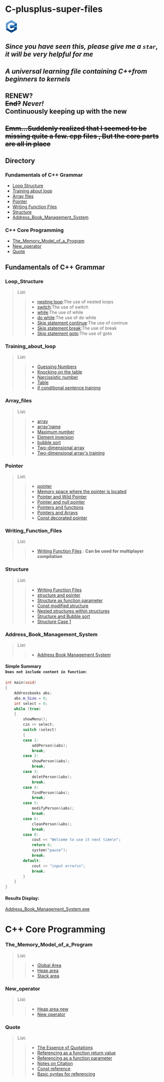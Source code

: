 # C-plusplus-super-files

<p align="left"> <a href="https://www.w3schools.com/cpp/" target="_blank" rel="noreferrer"> <img src="https://raw.githubusercontent.com/devicons/devicon/master/icons/cplusplus/cplusplus-original.svg" alt="cplusplus" width="40" height="40"/> </a> </p>

## ***Since you have seen this, please give me a `star`, it will be very helpful for me***

## ***A universal learning file containing C++from beginners to kernels***
## RENEW?<br/>**~~End?~~** ***Never!***<br/>Continuously keeping up with the new<br/>
## ~~Emm...Suddenly realized that I seemed to be missing quite a few. cpp files , But the core parts are all in place~~<br/>
## Directory
### Fundamentals of C++ Grammar
* [Loop Structure](#Loop_Structure)
* [Training about loop](#Training_about_loop)
* [Array files](#Array_files)
* [Pointer](#Pointer)
* [Writing Function Files](#Writing_Function_Files)
* [Structure](#Structure)
* [Address_Book_Management_System](#Address_Book_Management_System)
### C++ Core Programming
* [The_Memory_Model_of_a_Program](#The_Memory_Model_of_a_Program)
* [New_operator](#New_operator)
* [Quote](#Quote)

## Fundamentals of C++ Grammar
### Loop_Structure
> List:
>> + [nesting loop](https://github.com/super-yjt/My--C-plusplus-super-files/blob/main/Loop%20Structure/nesting%20loop.cpp):The use of nested loops
>> + [switch](https://github.com/super-yjt/My--C-plusplus-super-files/blob/main/Loop%20Structure/switch.cpp):The use of switch
>> + [while](https://github.com/super-yjt/My--C-plusplus-super-files/blob/main/Loop%20Structure/while.cpp):The use of while
>> + [do while](https://github.com/super-yjt/My--C-plusplus-super-files/blob/main/Loop%20Structure/Do%20while.cpp):The use of do while
>> + [Skip statement continue](https://github.com/super-yjt/My--C-plusplus-super-files/blob/main/Loop%20Structure/Skip%20statement%20continue.cpp):The use of coninue
>> + [Skip statement break](https://github.com/super-yjt/My--C-plusplus-super-files/blob/main/Loop%20Structure/Skip%20statement%20break.cpp):The use of break
>> + [Skip statement goto](https://github.com/super-yjt/My--C-plusplus-super-files/blob/main/Loop%20Structure/Skip%20statement%20goto.cpp):The use of goto

### Training_about_loop
> List:
>> + [Guessing Numbers](https://github.com/super-yjt/My--C-plusplus-super-files/blob/main/training/Guessing%20Numbers.cpp)
>> + [Knocking on the table](https://github.com/super-yjt/My--C-plusplus-super-files/blob/main/training/Knocking%20on%20the%20table.cpp)
>> + [Narcissistic number](https://github.com/super-yjt/My--C-plusplus-super-files/blob/main/training/Narcissistic%20number.cpp)
>> + [Table](https://github.com/super-yjt/My--C-plusplus-super-files/blob/main/training/Table.cpp)
>> + [if conditional sentence training](https://github.com/super-yjt/My--C-plusplus-super-files/blob/main/training/if%20conditional%20sentence%20training.cpp)

### Array_files
> List:
>> + [array](https://github.com/super-yjt/My--C-plusplus-super-files/blob/main/array%20files/array.cpp)
>> + [array'name](https://github.com/super-yjt/My--C-plusplus-super-files/blob/main/array%20files/array'name.cpp)
>> + [Maximum number](https://github.com/super-yjt/My--C-plusplus-super-files/blob/main/array%20files/Maximum%20number.cpp)
>> + [Element inversion](https://github.com/super-yjt/My--C-plusplus-super-files/blob/main/array%20files/Element%20inversion.cpp)
>> + [bubble sort](https://github.com/super-yjt/My--C-plusplus-super-files/blob/main/array%20files/bubble%20sort.cpp)
>> + [Two-dimensional array](https://github.com/super-yjt/My--C-plusplus-super-files/blob/main/array%20files/Two-dimensional%20array.cpp)
>> + [Two-dimensional array's training](https://github.com/super-yjt/My--C-plusplus-super-files/blob/main/array%20files/Two-dimensional%20array's%20training.cpp)

### Pointer
> List:
>> + [pointer](https://github.com/super-yjt/My--C-plusplus-super-files/blob/main/pointer/pointer.cpp)
>> + [Memory space where the pointer is located](https://github.com/super-yjt/My--C-plusplus-super-files/blob/main/pointer/Memory%20space%20where%20the%20pointer%20is%20located.cpp)
>> + [Pointer and Wild Pointer](https://github.com/super-yjt/My--C-plusplus-super-files/blob/main/pointer/Pointer%20and%20Wild%20Pointer.cpp)
>> + [Pointer and null pointer](https://github.com/super-yjt/My--C-plusplus-super-files/blob/main/pointer/Pointer%20and%20null%20pointer.cpp)
>> + [Pointers and functions](https://github.com/super-yjt/My--C-plusplus-super-files/blob/main/pointer/Pointers%20and%20functions.cpp)
>> + [Pointers and Arrays](https://github.com/super-yjt/My--C-plusplus-super-files/blob/main/pointer/Pointers%20and%20Arrays.cpp)
>> + [Const decorated pointer](https://github.com/super-yjt/My--C-plusplus-super-files/blob/main/pointer/Const%20decorated%20pointer.cpp)

### Writing_Function_Files
> List:
>> + [Writing Function Files](https://github.com/super-yjt/My--C-plusplus-super-files/tree/main/Writing%20Function%20Files) : **Can be used for multiplayer compilation**

### Structure
> List:
>>  + [Writing Function Files](https://github.com/super-yjt/My--C-plusplus-super-files/blob/main/structure/structure.cpp)
>>  + [structure and pointer](https://github.com/super-yjt/My--C-plusplus-super-files/blob/main/structure/structure%20and%20pointer.cpp)
>>  + [Structure as function parameter](https://github.com/super-yjt/My--C-plusplus-super-files/blob/main/structure/Structure%20as%20function%20parameter.cpp)
>>  + [Const modified structure](https://github.com/super-yjt/My--C-plusplus-super-files/blob/main/structure/Const%20modified%20structure.cpp)
>>  + [Nested structures within structures](https://github.com/super-yjt/My--C-plusplus-super-files/blob/main/structure/Nested%20structures%20within%20structures.cpp)
>>  + [Structure and Bubble sort](https://github.com/super-yjt/My--C-plusplus-super-files/blob/main/structure/Structure%20and%20Bubble%20sort.cpp)
>>  + [Structure Case 1](https://github.com/super-yjt/My--C-plusplus-super-files/blob/main/structure/Structure%20Case%201.cpp)

### Address_Book_Management_System
> List:
>> + [Address Book Management System](https://github.com/super-yjt/My--C-plusplus-super-files/blob/main/Address%20Book%20Management%20System/Address%20Book%20Management%20System.cpp)

#### Simple Summary<br/>`Does not include content in function`:
``` c++
int main(void)
{
    Addressbooks abs;
    abs.m_Size = 0;
    int select = 0;
    while (true)
    {
        showMenu();
        cin >> select;
        switch (select)
        {
        case 1:
            addPerson(&abs);
            break;
        case 2:
            showPerson(&abs);
            break;
        case 3:
            deletPerson(&abs);
            break;
        case 4:
            findPerson(&abs);
            break;
        case 5:
            modifyPerson(&abs);
            break;
        case 6:
            cleanPerson(&abs);
            break;
        case 0:
            cout << "Welcome to use it next time\n";
            return 0;
            system("pause");
            break;
        default:
            cout << "input error\n";
            break;
        }
    }
}
```

#### Results Display:
[Address_Book_Management_System.exe](https://github.com/super-yjt/My--C-plusplus-super-files/blob/main/Address%20Book%20Management%20System/Address%20Book%20Management%20System%20For%20Windows.exe)

# C++ Core Programming

### The_Memory_Model_of_a_Program
> List:
>> + [Global Area](https://github.com/super-yjt/My--C-plusplus-super-files/blob/main/The%20Memory%20Model%20of%20a%20Program/Global%20Area.cpp)
>> + [Heap area](https://github.com/super-yjt/My--C-plusplus-super-files/blob/main/The%20Memory%20Model%20of%20a%20Program/Heap%20area.cpp)
>> + [Stack area](https://github.com/super-yjt/My--C-plusplus-super-files/blob/main/The%20Memory%20Model%20of%20a%20Program/Stack%20area.cpp)

### New_operator
> List:
>> + [Heap area new](https://github.com/super-yjt/My--C-plusplus-super-files/blob/main/New%20operator/Heap%20area%20new.cpp)
>> + [New operator](https://github.com/super-yjt/My--C-plusplus-super-files/blob/main/New%20operator/New%20operator.cpp)

### Quote
> List:
>> + [The Essence of Quotations](https://github.com/super-yjt/My--C-plusplus-super-files/blob/main/Quote/The%20Essence%20of%20Quotations.cpp)
>> + [Referencing as a function return value](https://github.com/super-yjt/My--C-plusplus-super-files/blob/main/Quote/Referencing%20as%20a%20function%20return%20value.cpp)
>> + [Referencing as a function parameter](https://github.com/super-yjt/My--C-plusplus-super-files/blob/main/Quote/Referencing%20as%20a%20function%20parameter.cpp)
>> + [Notes on Citation](https://github.com/super-yjt/My--C-plusplus-super-files/blob/main/Quote/Notes%20on%20Citation.cpp)
>> + [Const reference](https://github.com/super-yjt/My--C-plusplus-super-files/blob/main/Quote/Const%20reference.cpp)
>> + [Basic syntax for referencing](https://github.com/super-yjt/My--C-plusplus-super-files/blob/main/Quote/Basic%20syntax%20for%20referencing.cpp)



